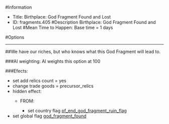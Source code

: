 #Information
 - Title: Birthplace: God Fragment Found and Lost
 - ID: fragments.405
#Description
Birthplace: God Fragment Found and Lost
#Mean Time to Happen:
Base time = 1 days

#Options

___
##We have our riches, but who knows what this God Fragment will lead to.

###AI weighting:
AI weights this option at 100


###Efects:<ul><li>set add relics count = yes</li><li>change trade goods = precursor_relics</li><li>hidden effect:</li><ul><li>FROM:</li><ul><li>set country flag [pf_end_god_fragment_ruin_flag](../flags/pf_end_god_fragment_ruin_flag.md)</li></ul></ul><li>set global flag [god_fragment_found](../flags/god_fragment_found.md)</li></ul>

